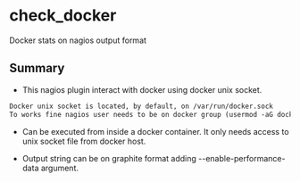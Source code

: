 # check_docker
Docker stats on nagios output format

## Summary
* This nagios plugin interact with docker using docker unix socket.
```markdown
Docker unix socket is located, by default, on /var/run/docker.sock
To works fine nagios user needs to be on docker group (usermod -aG docker nagios)
```

* Can be executed from inside a docker container.
It only needs access to unix socket file from docker host.

* Output string can be on graphite format adding --enable-performance-data argument.

